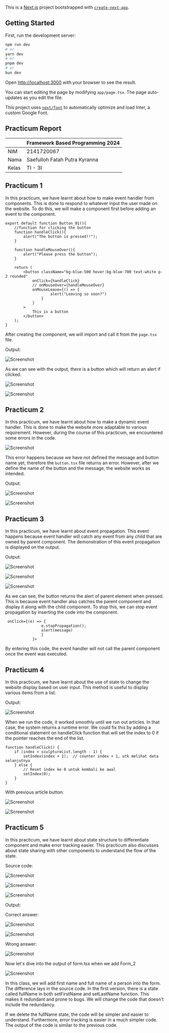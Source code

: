 This is a [Next.js](https://nextjs.org/) project bootstrapped with [`create-next-app`](https://github.com/vercel/next.js/tree/canary/packages/create-next-app).

## Getting Started

First, run the development server:

```bash
npm run dev
# or
yarn dev
# or
pnpm dev
# or
bun dev
```

Open [http://localhost:3000](http://localhost:3000) with your browser to see the result.

You can start editing the page by modifying `app/page.tsx`. The page auto-updates as you edit the file.

This project uses [`next/font`](https://nextjs.org/docs/basic-features/font-optimization) to automatically optimize and load Inter, a custom Google Font.

## Practicum Report

|  | Framework Based Programming 2024 |
|--|--|
| NIM |  2141720067|
| Nama |  Saefulloh Fatah Putra Kyranna |
| Kelas | TI - 3I |

## Practicum 1

In this practicum, we have learnt about how to make event handler from components. This is done to respond to whatever input the user made on the website. To do this, we will make a component first before adding an event to the component. 

``````
export default function Button_01(){
    //function for clicking the button
    function handleClick(){
        alert("The button is pressed!!");
    }

    function handleMouseOver(){
        alert("Please press the button");
    }

    return (
        <button className="bg-blue-500 hover:bg-blue-700 text-white p-2 rounded"
            onClick={handleClick}
            // onMouseOver={handleMouseOver}
            onMouseLeave={() => {
                    alert("Leaving so soon?")
                }
            }
        >
            This is a button
        </button>
    );
}
``````

After creating the component, we will import and call it from the ``page.tsx`` file. 

Output: 

![Screenshot](assets/01.png)

As we can see with the output, there is a button which will return an alert if clicked. 

![Screenshot](assets/02.png)

![Screenshot](assets/03.png)

## Practicum 2

In this practicum, we have learnt about how to make a dynamic event handler. This is done to make the website more adaptable to various requirement. However, during the course of this practicum, we encountered some errors in the code. 

![Screenshot](assets/04.png)

This error happens because we have not defined the message and button name yet, therefore the ``button.tsx`` file returns an error. However, after we define the name of the button and the message, the website works as intended. 

Output: 

![Screenshot](assets/06.png)

![Screenshot](assets/05.png)

## Practicum 3

In this practicum, we have learnt about event propagation. This event happens because event handler will catch any event from any child that are owned by parent component. The demonstration of this event propagation is displayed on the output. 

Output: 

![Screenshot](assets/07.png)

![Screenshot](assets/08.png)

![Screenshot](assets/09.png)

As we can see, the button returns the alert of parent element when pressed. This is because event handler also catches the parent component and display it along with the child component. To stop this, we can stop event propagation by inserting the code into the component. 

``````
 onClick={(e) => {
                e.stopPropagation();
                alert(message)
                }
            }>
``````

By entering this code, the event handler will not call the parent component once the event was executed. 

## Practicum 4

In this practicum, we have learnt about the use of state to change the website display based on user input. This method is useful to display various items from a list. 

Output: 

![Screenshot](assets/10.png)

When we run the code, it worked smoothly until we run out articles. In that case, the system returns a runtime error. We could fix this by adding a conditional statement on handleClick function that will set the index to 0 if the pointer reaches the end of the list. 

``````
function handleClick() {
    if (index < sculptureList.length - 1) {
        setIndex(index + 1);  // counter index + 1, utk melihat data selanjutnya
    } else {
        // Reset index ke 0 untuk kembali ke awal
        setIndex(0);
    }
}
``````

With previous article button: 

![Screenshot](assets/11.png)

![Screenshot](assets/12.png)

## Practicum 5

In this practicum, we have learnt about state structure to differentiate component and make error tracking easier. This practicum also discusses about state sharing with other components to understand the flow of the state. 

Source code: 

![Screenshot](assets/19.png)

![Screenshot](assets/18.png)

![Screenshot](assets/17.png)

Output: 

Correct answer: 

![Screenshot](assets/15.png)

![Screenshot](assets/14.png)

Wrong answer: 

![Screenshot](assets/13.png)

Now let's dive into the output of form.tsx when we add Form_2

![Screenshot](assets/16.png)

In this class, we will add first name and full name of a person into the form. The difference lays in the source code. In the first version, there is a state called fullName in both setFirstName and setLastName function. This makes it redundant and prone to bugs. We will change the code that doesn't include the redundancy. 

If we delete the fullName state, the code will be simpler and easier to understand. Furthermore, error tracking is easier in a much simpler code. The output of the code is similar to the previous code. 
